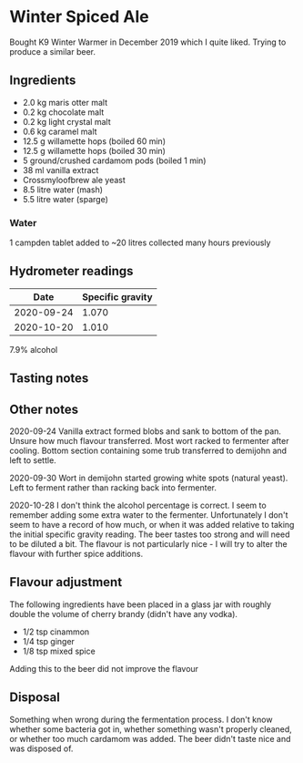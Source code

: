 # Winter Spiced Ale

Bought K9 Winter Warmer in December 2019 which I quite liked. Trying to produce a similar beer.

## Ingredients

* 2.0 kg maris otter malt
* 0.2 kg chocolate malt
* 0.2 kg light crystal malt
* 0.6 kg caramel malt
* 12.5 g willamette hops (boiled 60 min)  
* 12.5 g willamette hops (boiled 30 min)  
* 5 ground/crushed cardamom pods (boiled 1 min)
* 38 ml vanilla extract
* Crossmyloofbrew ale yeast
* 8.5 litre water (mash)
* 5.5 litre water (sparge)

### Water

1 campden tablet added to ~20 litres collected many hours previously

## Hydrometer readings

| Date       | Specific gravity |
| ---------- | ---------------- |
| 2020-09-24 | 1.070            |
| 2020-10-20 | 1.010            |

7.9% alcohol

## Tasting notes

## Other notes

2020-09-24 Vanilla extract formed blobs and sank to bottom of the pan. Unsure how much flavour transferred. Most wort
racked to fermenter after cooling. Bottom section containing some trub transferred to demijohn and left to settle.

2020-09-30 Wort in demijohn started growing white spots (natural yeast). Left to ferment rather than racking back into
fermenter.

2020-10-28 I don't think the alcohol percentage is correct. I seem to remember adding some extra water to the fermenter.
Unfortunately I don't seem to have a record of how much, or when it was added relative to taking the initial specific
gravity reading. The beer tastes too strong and will need to be diluted a bit. The flavour is not particularly nice -
I will try to alter the flavour with further spice additions.

## Flavour adjustment

The following ingredients have been placed in a glass jar with roughly double the volume of cherry brandy (didn't have any vodka).

* 1/2 tsp cinammon
* 1/4 tsp ginger
* 1/8 tsp mixed spice

Adding this to the beer did not improve the flavour

## Disposal

Something when wrong during the fermentation process. I don't know whether some bacteria got in, whether something 
wasn't properly cleaned, or whether too much cardamom was added. The beer didn't taste nice and was disposed of.
